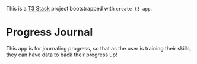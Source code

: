 This is a [T3 Stack](https://create.t3.gg/) project bootstrapped with `create-t3-app`.

# Progress Journal

This app is for journaling progress, so that as the user is training their skills, they can have data to back their progress up!
